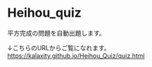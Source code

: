 # Heihou_quiz
平方完成の問題を自動出題します。

↓こちらのURLからご覧になれます。
https://kalaxity.github.io/Heihou_Quiz/quiz.html
